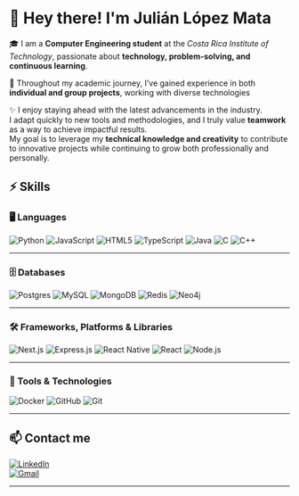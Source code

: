 # 👋 Hey there! I'm Julián López Mata  

🎓 I am a **Computer Engineering student** at the *Costa Rica Institute of Technology*, passionate about **technology, problem-solving, and continuous learning**.  

🚀 Throughout my academic journey, I’ve gained experience in both **individual and group projects**, working with diverse technologies

✨ I enjoy staying ahead with the latest advancements in the industry.  
I adapt quickly to new tools and methodologies, and I truly value **teamwork** as a way to achieve impactful results.  
My goal is to leverage my **technical knowledge and creativity** to contribute to innovative projects while continuing to grow both professionally and personally.  
## ⚡ Skills  

### 🖥️ Languages  
![Python](https://img.shields.io/badge/Python-3776AB?style=for-the-badge&logo=python&logoColor=white)  ![JavaScript](https://img.shields.io/badge/JavaScript-F7DF1E?style=for-the-badge&logo=javascript&logoColor=black)  ![HTML5](https://img.shields.io/badge/HTML5-E34F26?style=for-the-badge&logo=html5&logoColor=white)  ![TypeScript](https://img.shields.io/badge/TypeScript-3178C6?style=for-the-badge&logo=typescript&logoColor=white)  ![Java](https://img.shields.io/badge/Java-007396?style=for-the-badge&logo=openjdk&logoColor=white)  ![C](https://img.shields.io/badge/C-00599C?style=for-the-badge&logo=c&logoColor=white)  ![C++](https://img.shields.io/badge/C++-00599C?style=for-the-badge&logo=cplusplus&logoColor=white)  

---

### 🗄️ Databases  
![Postgres](https://img.shields.io/badge/Postgres-316192?style=for-the-badge&logo=postgresql&logoColor=white)  ![MySQL](https://img.shields.io/badge/MySQL-4479A1?style=for-the-badge&logo=mysql&logoColor=white)  ![MongoDB](https://img.shields.io/badge/MongoDB-47A248?style=for-the-badge&logo=mongodb&logoColor=white)  ![Redis](https://img.shields.io/badge/Redis-DC382D?style=for-the-badge&logo=redis&logoColor=white)  ![Neo4j](https://img.shields.io/badge/Neo4j-008CC1?style=for-the-badge&logo=neo4j&logoColor=white)  

---

### 🛠️ Frameworks, Platforms & Libraries  
![Next.js](https://img.shields.io/badge/Next.js-000000?style=for-the-badge&logo=nextdotjs&logoColor=white)  ![Express.js](https://img.shields.io/badge/Express.js-000000?style=for-the-badge&logo=express&logoColor=white)  ![React Native](https://img.shields.io/badge/React%20Native-20232A?style=for-the-badge&logo=react&logoColor=61DAFB)  ![React](https://img.shields.io/badge/React-20232A?style=for-the-badge&logo=react&logoColor=61DAFB)  ![Node.js](https://img.shields.io/badge/Node.js-43853D?style=for-the-badge&logo=node.js&logoColor=white)  

---

### 🔧 Tools & Technologies  
![Docker](https://img.shields.io/badge/Docker-2496ED?style=for-the-badge&logo=docker&logoColor=white)  ![GitHub](https://img.shields.io/badge/GitHub-181717?style=for-the-badge&logo=github&logoColor=white)  ![Git](https://img.shields.io/badge/Git-F05032?style=for-the-badge&logo=git&logoColor=white)  


---

## 📫 Contact me  

[![LinkedIn](https://img.shields.io/badge/LinkedIn-blue?style=for-the-badge&logo=linkedin)](https://www.linkedin.com/in/julián-lópez-mata-11083a37b)  
[![Gmail](https://img.shields.io/badge/Gmail-D14836?style=for-the-badge&logo=gmail&logoColor=white)](mailto:juliay8g17@gmail.com)  

---


